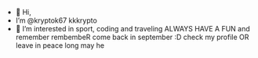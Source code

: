 - 👋 Hi,
- I’m @kryptok67 kkkrypto
- 👀 I’m interested in sport, coding and traveling
ALWAYS HAVE A FUN and remember rembembeR come back in september :D
check my profile
OR leave in peace
long may he 
